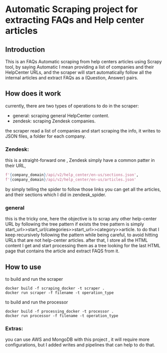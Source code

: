 # Automatic Scraping project for extracting FAQs and Help center articles

## Introduction
This is an FAQs Automatic scraping from help centers articles
using Scrapy tool, by saying Automatic I mean providing a list of companies and 
their HelpCenter URLs, and the scraper will start automatically follow all the internal
articles and extract FAQs as a (Question, Answer) pairs.


## How does it work
currently, there are two types of operations to do in the scraper:
- general: scraping general HelpCenter content.
- zendesk: scraping Zendesk companies.

the scraper read a list of companies and start scraping the info,
it writes to JSON files, a folder for each company.

### Zendesk:
this is a straight-forward one , Zendesk simply have a common patter in their URL,
```python
f'{company_domain}/api/v2/help_center/en-us/sections.json',
f'{company_domain}/api/v2/help_center/en-us/articles.json'
```
by simply telling the spider to follow those links you can get all the articles, and their
sections which I did in zendesk_spider.

### general
this is the tricky one, here the objective is to scrap any other help-center URL by
following the tree pattern if exists the tree pattern is simply 
start_url>>start_url/categories>>start_url>>category>>article.
to do that I keep recursively following the pattern while being careful, to avoid
hitting URLs that are not help-center articles.
after that, I store all the HTML content I get and start processing them as a tree looking
for the last HTML page that contains the article and extract FAQS from it.

## How to use

to build and run the scraper 
```
docker build -f scraping_docker -t scraper .
docker run scraper -f filename -t operation_type
``` 

to build and run the processor 
```
docker build -f processing_docker -t processor .
docker run processor -f filename -t operation_type
```
### Extras:
you can use AWS and MongoDB with this project , it will require more configurations, but I added writes and pipelines that can help to do that.




 
